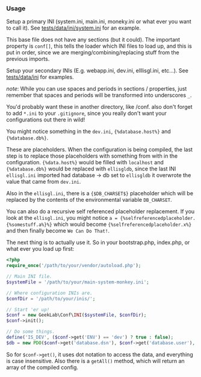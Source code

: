 ### Usage
Setup a primary INI (system.ini, main.ini, moneky.ini or what ever you want to call it). See [tests/data/ini/system.ini](tests/data/ini/system.ini) for an example.

This base file does not have any sections (but it could). The important property is `conf[]`, this tells the loader which INI files to load up, and this is put in order, since we are merging/combining/replacing stuff from the previous imports.

Setup your secondary INIs (E.g. webapp.ini, dev.ini, elllisgl.ini, etc...). See [tests/data/ini](tests/data/ini) for examples.

_note_: While you can use spaces and periods in sections / properties, just remember that spaces and periods will be transformed into underscores `_`.

You'd probably want these in another directory, like /conf. also don't forget to add `*.ini` to your `.gitignore`, since you really don't want your configurations out there in wild! 

You might notice something in the `dev.ini`, `{%database.host%}` and `{%database.db%}`.

These are placeholders. When the configuration is being compiled, the last step is to replace those placeholders with something from with in the configuration. `{%data.host%}` would be filled with `localhost` and  `{%database.db%}` would be replaced with `ellisgldb`, since the last INI `ellisgl.ini` imported had database -> db set to `ellisgldb` it overwrote the value that came from `dev.ini`.

Also in the `ellisgl.ini`, there is a `{$DB_CHARSET$}` placeholder which will be replaced by the contents of the environmental variable `DB_CHARSET`.

You can also do a recursive self referenced placeholder replacement. If you look at the `ellisgl.ini`, you might notice `a = {%selfreferencedplaceholder.{%somestuff.a%}%}` which would become `{%selfreferencedplaceholder.x%}` and then finally become `We Can Do That!`. 

The next thing is to actually use it. So in your bootstrap.php, index.php, or what ever you load up first:

```PHP
<?php
require_once('/path/to/your/vendor/autoload.php');

// Main INI file.
$systemFile = '/path/to/your/main-system-monkey.ini';

// Where configuration INIs are.
$confDir = '/path/to/your/inis/';

// Start 'er up!
$conf = new GeekLab\Conf\INI($systemFile, $confDir);
$conf->init();

// Do some things.
define('IS_DEV', ($conf->get('ENV') == 'dev') ? true : false);
$db = new PDO($conf->get('database.dsn'), $conf->get('database.user'), $conf->get('database.pass'));
```

So for `$conf->get()`, it uses dot notation to access the data, and everything is case insensitive. Also there is a `getAll()` method, which will return an array of the compiled config.
